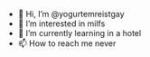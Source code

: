 - 👋 Hi, I’m @yogurtemreistgay
- 👀 I’m interested in milfs
- 🌱 I’m currently learning in a hotel
- 📫 How to reach me never
